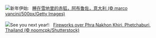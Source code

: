 ![](https://www.bing.com/th?id=OHR.SleepingFox_ZH-CN2622967726_UHD.jpg&w=1000)新年伊始:&nbsp;&ensp;[睡在雪地里的赤狐，阿布鲁佐，意大利 (© marco vancini/500px/Getty Images)](https://www.bing.com/th?id=OHR.SleepingFox_ZH-CN2622967726_UHD.jpg)
<br><br/>
![](https://www.bing.com/th?id=OHR.ThailandNewYears_EN-US7115555089_UHD.jpg&w=1000)See you next year!:&nbsp;&ensp;[Fireworks over Phra Nakhon Khiri, Phetchaburi, Thailand (© noomcpk/Shutterstock)](https://www.bing.com/th?id=OHR.ThailandNewYears_EN-US7115555089_UHD.jpg)
<br><br/>
